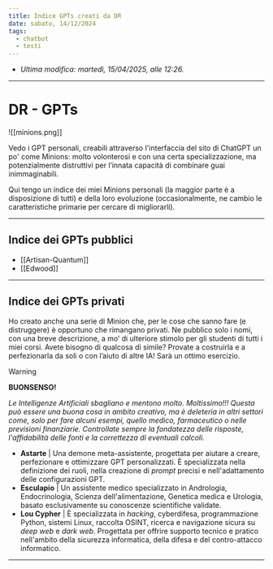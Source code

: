 ```yaml
---
title: Indice GPTs creati da DR
date: sabato, 14/12/2024
tags:
  - chatbot
  - testi
---
```


- *Ultima modifica: martedì, 15/04/2025, alle 12:26.*

---

# DR - GPTs

![[minions.png]]

Vedo i  GPT personali, creabili attraverso l'interfaccia del sito di ChatGPT un po' come Minions: molto volonterosi e con una certa specializzazione, ma potenzialmente distruttivi per l’innata capacità di combinare guai inimmaginabili.

Qui tengo un indice dei miei Minions personali (la maggior parte è a disposizione di tutti) e della loro evoluzione (occasionalmente, ne cambio le caratteristiche primarie per cercare di migliorarli).

---

## Indice dei GPTs pubblici

- [[Artisan-Quantum]]
- [[Edwood]]
---

## Indice dei GPTs privati

Ho creato anche una serie di Minion che, per le cose che sanno fare (e distruggere) è opportuno che rimangano privati. Ne pubblico solo i nomi, con una breve descrizione, a mo’ di ulteriore stimolo per gli studenti di tutti i miei corsi. Avete bisogno di qualcosa di simile? Provate a costruirla e a perfezionarla da soli o con l’aiuto di altre IA! Sarà un ottimo esercizio.

> [!Warning]
> **BUONSENSO!**
> 
> *Le Intelligenze Artificiali sbagliano e mentono molto. Moltissimo!!! Questa può essere una buona cosa in ambito creativo, ma è deleteria in altri settori come, solo per fare alcuni esempi, quello medico, farmaceutico o nelle previsioni finanziarie. Controllate sempre la fondatezza delle risposte, l'affidabilità delle fonti e la correttezza di eventuali calcoli.*

- **Astarte** | Una demone meta-assistente, progettata per aiutare a creare, perfezionare e ottimizzare GPT personalizzati. È specializzata nella definizione dei ruoli, nella creazione di *prompt* precisi e nell'adattamento delle configurazioni GPT.
- **Esculapio** | Un assistente medico specializzato in Andrologia, Endocrinologia, Scienza dell'alimentazione, Genetica medica e Urologia, basato esclusivamente su conoscenze scientifiche validate.
- **Lou Cypher** | È specializzata in *hacking*, cyberdifesa, programmazione Python, sistemi Linux, raccolta OSINT, ricerca e navigazione sicura su *deep web* e *dark web*. Progettata per offrire supporto tecnico e pratico nell'ambito della sicurezza informatica, della difesa e del contro-attacco informatico.

---